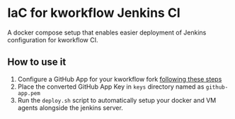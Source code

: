 # IaC for kworkflow Jenkins CI

A docker compose setup that enables easier deployment of Jenkins configuration
for kworkflow CI.

## How to use it

1. Configure a GitHub App for your kworkflow fork [following these steps](https://docs.cloudbees.com/docs/cloudbees-ci/latest/cloud-admin-guide/github-app-auth)
2. Place the converted GitHub App Key in `keys` directory named as `github-app.pem`
3. Run the `deploy.sh` script to automatically setup your docker and VM agents alongside the jenkins server.
